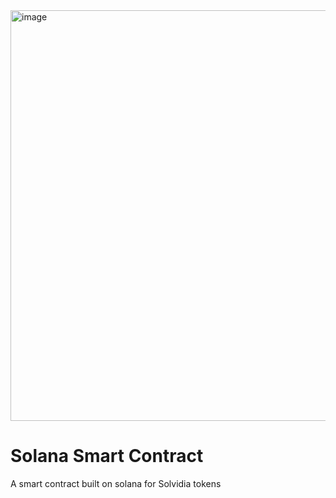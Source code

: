 <img width="657" alt="image" src="https://github.com/Solvidia/solvidia-contract/assets/166895578/032aa301-d026-45df-8f46-08a32d06f87c">

# Solana Smart Contract
A smart contract built on solana for Solvidia tokens
